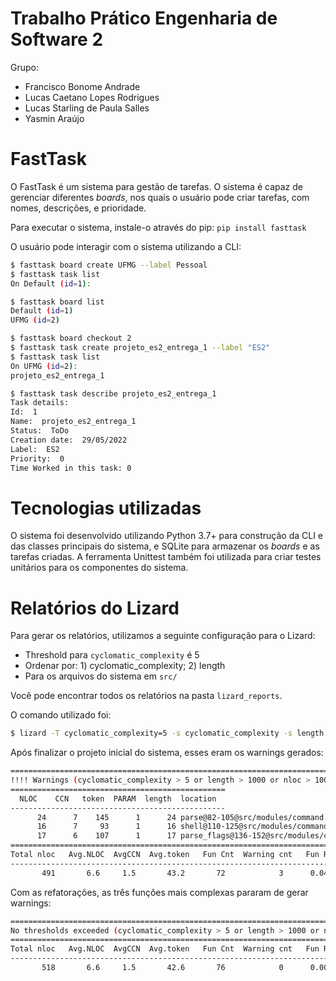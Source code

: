 # Trabalho Prático Engenharia de Software 2

Grupo:
 - Francisco Bonome Andrade
 - Lucas Caetano Lopes Rodrigues
 - Lucas Starling de Paula Salles
 - Yasmin Araújo

# FastTask

O FastTask é um sistema para gestão de tarefas. O sistema é capaz de gerenciar diferentes _boards_, nos quais o usuário pode criar tarefas, com nomes, descrições, e prioridade.

Para executar o sistema, instale-o através do pip: `pip install fasttask`

O usuário pode interagir com o sistema utilizando a CLI:

```sh
$ fasttask board create UFMG --label Pessoal
$ fasttask task list
On Default (id=1):

$ fasttask board list
Default (id=1)
UFMG (id=2)

$ fasttask board checkout 2
$ fasttask task create projeto_es2_entrega_1 --label "ES2"
$ fasttask task list
On UFMG (id=2):
projeto_es2_entrega_1

$ fasttask task describe projeto_es2_entrega_1
Task details:
Id:  1
Name:  projeto_es2_entrega_1
Status:  ToDo
Creation date:  29/05/2022
Label:  ES2
Priority:  0
Time Worked in this task: 0
```

# Tecnologias utilizadas
O sistema foi desenvolvido utilizando Python 3.7+ para construção da CLI e das classes principais do sistema, e SQLite para armazenar os _boards_ e as tarefas criadas. A ferramenta Unittest também foi utilizada para criar testes unitários para os componentes do sistema.

# Relatórios do Lizard

Para gerar os relatórios, utilizamos a seguinte configuração para o Lizard:

- Threshold para `cyclomatic_complexity` é 5
- Ordenar por: 1) cyclomatic_complexity; 2) length
- Para os arquivos do sistema em `src/`

Você pode encontrar todos os relatórios na pasta `lizard_reports`.

O comando utilizado foi:

```sh
$ lizard -T cyclomatic_complexity=5 -s cyclomatic_complexity -s length paths src/main.py src/modules/dbhandler.py src/modules/clicontroller.py src/modules/command.py src/modules/board.py src/modules/task.py
```

Após finalizar o projeto inicial do sistema, esses eram os warnings gerados:

```sh
==========================================================================================
!!!! Warnings (cyclomatic_complexity > 5 or length > 1000 or nloc > 1000000 or parameter_count > 100) !!!!
================================================
  NLOC    CCN   token  PARAM  length  location  
------------------------------------------------
      24      7    145      1      24 parse@82-105@src/modules/command.py
      16      7     93      1      16 shell@110-125@src/modules/command.py
      17      6    107      1      17 parse_flags@136-152@src/modules/command.py
==========================================================================================
Total nloc   Avg.NLOC  AvgCCN  Avg.token   Fun Cnt  Warning cnt   Fun Rt   nloc Rt
------------------------------------------------------------------------------------------
       491       6.6     1.5       43.2       72            3      0.04    0.12

```

Com as refatorações, as três funções mais complexas pararam de gerar warnings:

```sh
==========================================================================================
No thresholds exceeded (cyclomatic_complexity > 5 or length > 1000 or nloc > 1000000 or parameter_count > 100)
==========================================================================================
Total nloc   Avg.NLOC  AvgCCN  Avg.token   Fun Cnt  Warning cnt   Fun Rt   nloc Rt
------------------------------------------------------------------------------------------
       518       6.6     1.5       42.6       76            0      0.00    0.00

```
